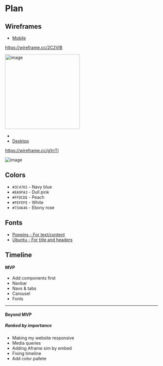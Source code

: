 # Plan

## Wireframes
* [Mobile]()

https://wireframe.cc/2C2VlB

<img width="246" alt="image" src="https://github.com/dayanisc7709/sep10-freedom-project/assets/146861844/7699523b-1365-4f13-a102-ef7438c9e261">

*
* [Desktop]()

https://wireframe.cc/g1rrTI

![image](https://github.com/dayanisc7709/sep10-freedom-project/assets/146861844/879badae-fdf3-40ae-95d4-2320e725c160)


## Colors
* `#3C4765` - Navy blue
* `#EA9FA3` - Dull pink
* `#FFDCDE` - Peach
* `#FEFEFE` - White
* `#734646` - Ebony rose

## Fonts
* [Poppins - For text/content](https://fonts.google.com/specimen/Poppins?preview.text=fashion&preview.size=20)
* [Ubuntu - For title and headers](https://fonts.google.com/specimen/Ubuntu?preview.text=Fashion)

## Timeline

#### MVP

* Add components first
* Navbar
* Navs & tabs
* Carousel
* Fonts

---

#### Beyond MVP
##### Ranked by importance
* Making my website responsive
* Media queries
* Adding Aframe sim by embed
* Fixing timeline
* Add color pallete
